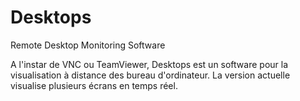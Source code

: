 # Desktops
Remote Desktop Monitoring Software

A l'instar de VNC ou TeamViewer, Desktops est un software pour la visualisation à distance des bureau d'ordinateur. La version actuelle visualise plusieurs écrans en temps réel.  
